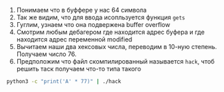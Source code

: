 1. Понимаем что в буффере у нас 64 символа
2. Так же видим, что для ввода исопльзуется функция `gets`
3. Гуглим, узнаем что она подвержена buffer overflow
4. Смотрим любым дебагером где находится адрес буфера и где находится адрес переменной modified
5. Вычитаем наши два хексовых числа, переводим в 10-ную степень. Получаем число 76.
6. Предположим что файл скомпилированный называется `hack`, чтоб решить таск получаем что-то типа такого 

```bash
python3 -c "print('A' * 77)" | ./hack
```
